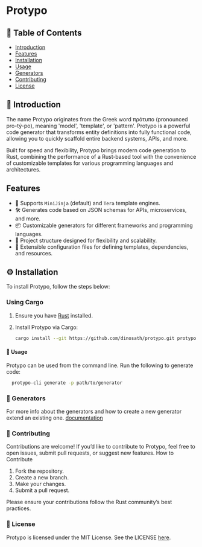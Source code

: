 # Protypo

## 📖 Table of Contents

- [Introduction](#-introduction)
- [Features](#features)
- [Installation](#-installation)
- [Usage](#-usage)
- [Generators](#-generators)
- [Contributing](#-contributing)
- [License](#-license)

## 📝 Introduction

The name Protypo originates from the Greek word πρότυπο (pronounced pro-tý-po), meaning 'model', 'template', or 'pattern'. Protypo is a powerful code generator that transforms entity definitions into fully functional code, allowing you to quickly scaffold entire backend systems, APIs, and more.

Built for speed and flexibility, Protypo brings modern code generation to Rust, combining the performance of a Rust-based tool with the convenience of customizable templates for various programming languages and architectures.

## Features
- 🚀 Supports `MiniJinja` (default) and `Tera` template engines.
- 🛠️ Generates code based on JSON schemas for APIs, microservices, and more.
- 📦 Customizable generators for different frameworks and programming languages.
- 📂 Project structure designed for flexibility and scalability.
- 🔧 Extensible configuration files for defining templates, dependencies, and resources.

## ⚙️ Installation

To install Protypo, follow the steps below:

### Using Cargo

1. Ensure you have [Rust](https://www.rust-lang.org/tools/install) installed.
2. Install Protypo via Cargo:

   ```bash
   cargo install --git https://github.com/dinosath/protypo.git protypo-cli
   ```

#### 🚀 Usage

Protypo can be used from the command line. Run the following to generate code:

```bash
  protypo-cli generate -p path/to/generator
```

### 📁 Generators

For more info about the generators and how to create a new generator extend an existing one. [documentation](./generators/README.md)

### 🤝 Contributing

Contributions are welcome! If you’d like to contribute to Protypo, feel free to open issues, submit pull requests, or suggest new features.
How to Contribute

1. Fork the repository.
2. Create a new branch.
3. Make your changes.
4. Submit a pull request.

Please ensure your contributions follow the Rust community’s best practices.

### 📄 License

Protypo is licensed under the MIT License. See the LICENSE [here](./LICENSE).
